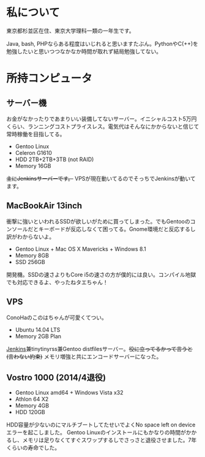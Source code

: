 # 私について

東京都杉並区在住、東京大学理科一類の一年生です。

Java, bash, PHPならある程度はいじれると思いますたぶん。PythonやC(++)を勉強したいと思いつつなかなか時間が取れず結局勉強してない。

# 所持コンピュータ
## サーバー機
お金がなかったりであまりいい装備してないサーバー。イニシャルコスト5万円くらい、ランニングコストプライスレス。電気代はそんなにかからないと信じて常時稼働を目指してる。
* Gentoo Linux
* Celeron G1610
* HDD 2TB+2TB+3TB (not RAID)
* Memory 16GB

~~主にJenkinsサーバーです。~~ VPSが現在動いてるのでそっちでJenkinsが動いてます。

## MacBookAir 13inch
衝撃に強いといわれるSSDが欲しいがために買ってしまった。でもGentooのコンソールだとキーボードが反応しなくて困ってる。Gnome環境だと反応するし訳がわからないよ。
* Gentoo Linux + Mac OS X Mavericks + Windows 8.1
* Memory 8GB
* SSD 256GB

開発機。SSDの速さよりもCore i5の速さの方が僕的には良い。コンパイル地獄でも対応できるよ、やったねタエちゃん！

## VPS
ConoHaのこのはちゃんが可愛くてつい。
* Ubuntu 14.04 LTS
* Memory 2GB Plan

[Jenkins](http://jenkins.turenar.mydns.jp)兼tinytinyrss兼Gentoo distfilesサーバー。~~役に立ってるかって言うと (言わない約束)~~ メモリ増強と共にエンコードサーバーになった。
## Vostro 1000 (2014/4退役)
* Gentoo Linux amd64 + Windows Vista x32
* Athlon 64 X2
* Memory 4GB
* HDD 120GB

HDD容量が少ないのにマルチブートしてたせいでよくNo space left on deviceエラーを起こしました。
Gentoo Linuxのインストールにもかなりの時間がかかるし、メモリは足りなくてすぐスワップするしでさっさと退役させました。7年くらいの寿命でした。

